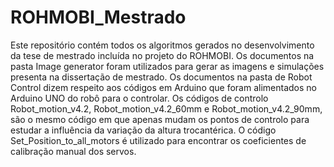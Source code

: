 # ROHMOBI_Mestrado
Este repositório contém todos os algoritmos gerados no desenvolvimento da tese de mestrado incluída no projeto do ROHMOBI.
Os documentos na pasta Image generator foram utilizados para gerar as imagens e simulações presenta na dissertação de mestrado. 
Os documentos na pasta de Robot Control dizem respeito aos códigos em Arduino que foram alimentados no Arduino UNO do robô para o controlar. 
Os códigos de controlo Robot_motion_v4.2, Robot_motion_v4.2_60mm e Robot_motion_v4.2_90mm, são o mesmo código em que apenas mudam os pontos de controlo para estudar a influência da variação da altura trocantérica. 
O código Set_Position_to_all_motors é utilizado para encontrar os coeficientes de calibração manual dos servos. 
